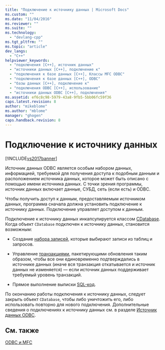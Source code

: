 ```yaml
---
title: "Подключение к источнику данных | Microsoft Docs"
ms.custom: ""
ms.date: "11/04/2016"
ms.reviewer: ""
ms.suite: ""
ms.technology: 
  - "devlang-cpp"
ms.tgt_pltfrm: ""
ms.topic: "article"
dev_langs: 
  - "C++"
helpviewer_keywords: 
  - "подключения [C++], источник данных"
  - "источники данных [C++], подключение к"
  - "подключения к базе данных [C++], Классы MFC ODBC"
  - "подключения к базе данных [C++], ODBC"
  - "базы данных [C++], подключение к"
  - "подключения ODBC [C++], использование"
  - "источники данных ODBC [C++], подключения"
ms.assetid: ef6c8c98-5979-43a8-9fb5-5bb06fc59f36
caps.latest.revision: 8
author: "mikeblome"
ms.author: "mblome"
manager: "ghogen"
caps.handback.revision: 8
---
```

# Подключение к источнику данных
[!INCLUDE[vs2017banner](../../assembler/inline/includes/vs2017banner.md)]

Источник данных ODBC является особым набором данных, информацией, требуемой для получения доступа к подобным данным и расположением источника данных, которое может быть описано с помощью имени источника данных.  С точки зрения программы, источник данных включает данные, СУБД, сеть \(если есть\) и ODBC.  
  
 Чтобы получить доступ к данным, предоставляемым источником данных, программа сначала должна установить подключение к источнику данных.  Подключение управляет доступом к данным.  
  
 Подключение к источнику данных инкапсулируется классом [CDatabase](../../mfc/reference/cdatabase-class.md).  Когда объект `CDatabase` подключен к источнику данных, становится возможным:  
  
-   Создание [набора записей](../Topic/CRecordset%20Class.md), которые выбирают записи из таблиц и запросов.  
  
-   Управление [транзакциями](../../data/odbc/transaction-odbc.md), пакетирующими обновления таким образом, чтобы все они единовременно подтверждались в источнике данных \(иначе вся транзакция откатывается и источник данных не изменяется\) — если источник данных поддерживает требуемый уровень транзакций.  
  
-   Прямое выполнение выписки [SQL\-код](../../data/odbc/sql.md).  
  
 По окончанию работы подключения к источнику данных, следует закрыть объект `CDatabase`, чтобы либо уничтожить его, либо использовать повторно для нового подключения.  Дополнительные сведения о подключениях к источнику данных см. в разделе [Источник данных ODBC](../../data/odbc/data-source-odbc.md).  
  
## См. также  
 [ODBC и MFC](../../data/odbc/odbc-and-mfc.md)
